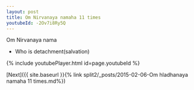 ```yaml
---
layout: post
title: Om Nirvanaya namaha 11 times
youtubeId: -2Ov7i8Ry5Q
---
```

 
 
Om Nirvanaya nama 
 
 -  Who is detachment(salvation) 
 
  
 
  
 
 
 
 
 
 


{% include youtubePlayer.html id=page.youtubeId %}
 
[Next]({{ site.baseurl }}{% link  split2/_posts/2015-02-06-Om hladhanaya namaha 11 times.md%})
 
